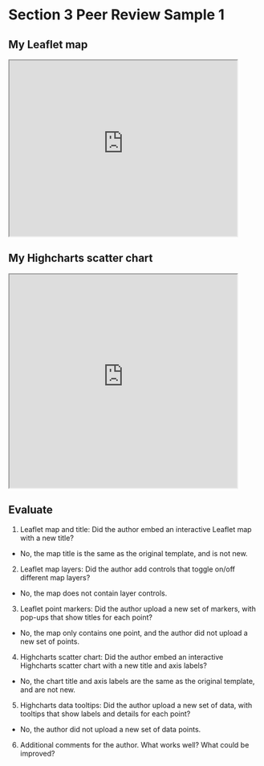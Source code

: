 # Section 3 Peer Review Sample 1

## My Leaflet map
<iframe src="https://jackdougherty.github.io/leaflet-map-simple" width="90%" height=350></iframe>

## My Highcharts scatter chart
<iframe src="https://jackdougherty.github.io/highcharts-scatter-csv" width="90%" height=425></iframe>

## Evaluate
1. Leaflet map and title: Did the author embed an interactive Leaflet map with a new title?
  - No, the map title is the same as the original template, and is not new.

2. Leaflet map layers: Did the author add controls that toggle on/off different map layers?
  - No, the map does not contain layer controls.

3. Leaflet point markers: Did the author upload a new set of markers, with pop-ups that show titles for each point?
  - No, the map only contains one point, and the author did not upload a new set of points.

4. Highcharts scatter chart: Did the author embed an interactive Highcharts scatter chart with a new title and axis labels?
  - No, the chart title and axis labels are the same as the original template, and are not new.

5. Highcharts data tooltips: Did the author upload a new set of data, with tooltips that show labels and details for each point?
  - No, the author did not upload a new set of data points.

6. Additional comments for the author. What works well? What could be improved?
